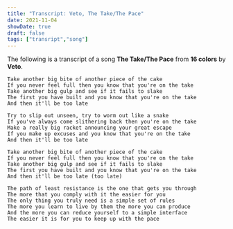 ```yaml
---
title: "Transcript: Veto, The Take/The Pace"
date: 2021-11-04
showDate: true
draft: false
tags: ["transript","song"]
---
```

The following is a transcript of a song **The Take/The Pace** from **16 colors** by **Veto**.

	Take another big bite of another piece of the cake
	If you never feel full then you know that you're on the take
	Take another big gulp and see if it fails to slake
	The first you have built and you know that you're on the take
	And then it'll be too late
	
	Try to slip out unseen, try to worm out like a snake
	If you've always come slithering back then you're on the take
	Make a really big racket announcing your great escape
	If you make up excuses and you know that you're on the take
	And then it'll be too late
		
	Take another big bite of another piece of the cake
	If you never feel full then you know that you're on the take
	Take another big gulp and see if it fails to slake
	The first you have built and you know that you're on the take
	And then it'll be too late (too late)
		
	The path of least resistance is the one that gets you through
	The more that you comply with it the easier for you
	The only thing you truly need is a simple set of rules
	The more you learn to live by them the more you can produce
	And the more you can reduce yourself to a simple interface
	The easier it is for you to keep up with the pace